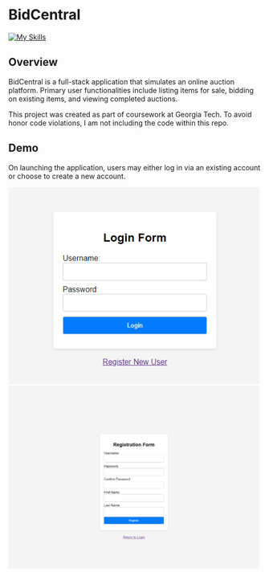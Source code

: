 # BidCentral 

[![My Skills](https://skillicons.dev/icons?i=py,js,html,css,docker)](#)

## Overview

BidCentral is a full-stack application that simulates an online auction platform. Primary user functionalities include listing items for sale, bidding on existing items, and viewing completed auctions. 

This project was created as part of coursework at Georgia Tech. To avoid honor code violations, I am not including the code within this repo. 

## Demo

On launching the application, users may either log in via an existing account or choose to create a new account. 

<p aligin="center" float="left">
  <img src="/images/login.png" width="500" />
  <img src="/images/register.png" width="500" /> 
</p>




